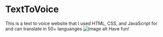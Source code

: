 # TextToVoice

This is a text to voice website that I used HTML, CSS, and JavaScript for and can translate in 50+ languanges
![image alt](https://github.com/ameer11838/TextToVoice/blob/main/TextToVoiceScreen.png)
Have fun!
